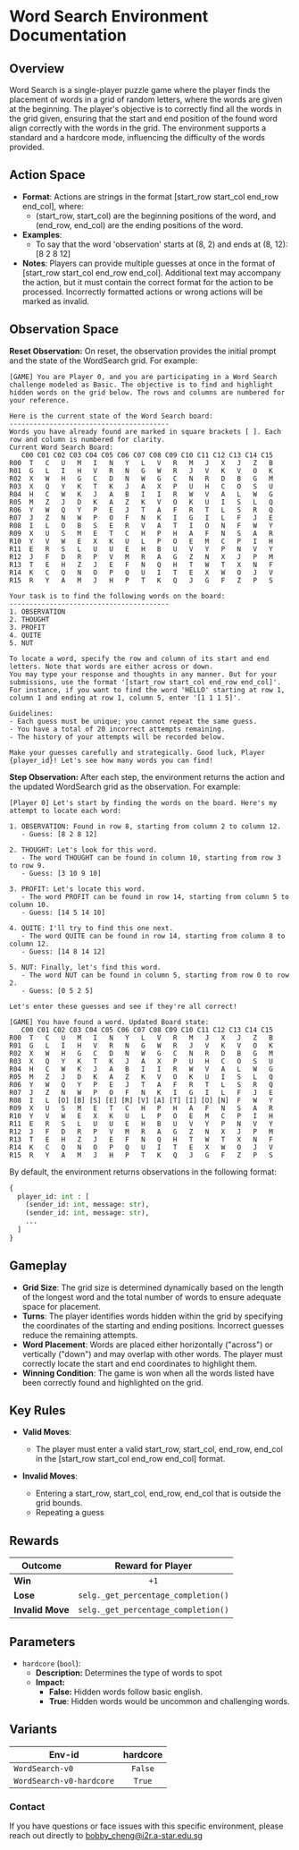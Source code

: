 # Word Search Environment Documentation

## Overview

Word Search is a single-player puzzle game where the player finds the placement of words in a grid of random letters, where the words are given at the beginning. The player's objective is to correctly find all the words in the grid given, ensuring that the start and end position of the found word align correctly with the words in the grid. The environment supports a standard and a hardcore mode, influencing the difficulty of the words provided. 

## Action Space
- **Format**: Actions are strings in the format [start_row start_col end_row end_col], where:
    - (start_row, start_col) are the beginning positions of the word, and (end_row, end_col) are the ending positions of the word.
- **Examples**:
    - To say that the word 'observation' starts at (8, 2) and ends at (8, 12): [8 2 8 12]
- **Notes**: Players can provide multiple guesses at once in the format of [start_row start_col end_row end_col]. Additional text may accompany the action, but it must contain the correct format for the action to be processed. Incorrectly formatted actions or wrong actions will be marked as invalid.

## Observation Space
**Reset Observation:**
On reset, the observation provides the initial prompt and the state of the WordSearch grid. For example:

```plaintext
[GAME] You are Player 0, and you are participating in a Word Search challenge modeled as Basic. The objective is to find and highlight hidden words on the grid below. The rows and columns are numbered for your reference.

Here is the current state of the Word Search board:
----------------------------------------
Words you have already found are marked in square brackets [ ]. Each row and column is numbered for clarity.
Current Word Search Board:
   C00 C01 C02 C03 C04 C05 C06 C07 C08 C09 C10 C11 C12 C13 C14 C15
R00  T   C   U   M   I   N   Y   L   V   R   M   J   X   J   Z   B  
R01  G   L   I   H   V   R   N   G   W   R   J   V   K   V   O   K  
R02  X   W   H   G   C   D   N   W   G   C   N   R   D   B   G   M  
R03  X   Q   Y   K   T   K   J   A   X   P   U   H   C   O   S   U  
R04  H   C   W   K   J   A   B   I   I   R   W   V   A   L   W   G  
R05  M   Z   J   D   K   A   Z   K   V   O   K   U   I   S   L   Q  
R06  Y   W   Q   Y   P   E   J   T   A   F   R   T   L   S   R   Q  
R07  J   Z   N   W   P   O   F   N   K   I   G   I   L   F   J   E  
R08  I   L   O   B   S   E   R   V   A   T   I   O   N   F   W   Y  
R09  X   U   S   M   E   T   C   H   P   H   A   F   N   S   A   R  
R10  Y   V   W   E   X   K   U   L   P   O   E   M   C   P   I   H  
R11  E   R   S   L   U   U   E   H   B   U   V   Y   P   N   V   Y  
R12  J   F   D   R   P   V   M   R   A   G   Z   N   X   J   P   M  
R13  T   E   H   Z   J   E   F   N   Q   H   T   W   T   X   N   F  
R14  K   C   Q   N   O   P   Q   U   I   T   E   X   W   O   J   V  
R15  R   Y   A   M   J   H   P   T   K   Q   J   G   F   Z   P   S  

Your task is to find the following words on the board:
----------------------------------------
1. OBSERVATION
2. THOUGHT
3. PROFIT
4. QUITE
5. NUT

To locate a word, specify the row and column of its start and end letters. Note that words are either across or down.
You may type your response and thoughts in any manner. But for your submissions, use the format '[start_row start_col end_row end_col]'.
For instance, if you want to find the word 'HELLO' starting at row 1, column 1 and ending at row 1, column 5, enter '[1 1 1 5]'.

Guidelines:
- Each guess must be unique; you cannot repeat the same guess.
- You have a total of 20 incorrect attempts remaining.
- The history of your attempts will be recorded below.

Make your guesses carefully and strategically. Good luck, Player {player_id}! Let's see how many words you can find!
```

**Step Observation:**
After each step, the environment returns the action and the updated WordSearch grid as the observation. For example:
```plaintext
[Player 0] Let's start by finding the words on the board. Here's my attempt to locate each word:

1. OBSERVATION: Found in row 8, starting from column 2 to column 12.
   - Guess: [8 2 8 12]

2. THOUGHT: Let's look for this word.
   - The word THOUGHT can be found in column 10, starting from row 3 to row 9.
   - Guess: [3 10 9 10]

3. PROFIT: Let's locate this word.
   - The word PROFIT can be found in row 14, starting from column 5 to column 10.
   - Guess: [14 5 14 10]

4. QUITE: I'll try to find this one next.
   - The word QUITE can be found in row 14, starting from column 8 to column 12.
   - Guess: [14 8 14 12]

5. NUT: Finally, let's find this word.
   - The word NUT can be found in column 5, starting from row 0 to row 2.
   - Guess: [0 5 2 5]

Let's enter these guesses and see if they're all correct!

[GAME] You have found a word. Updated Board state:
   C00 C01 C02 C03 C04 C05 C06 C07 C08 C09 C10 C11 C12 C13 C14 C15
R00  T   C   U   M   I   N   Y   L   V   R   M   J   X   J   Z   B  
R01  G   L   I   H   V   R   N   G   W   R   J   V   K   V   O   K  
R02  X   W   H   G   C   D   N   W   G   C   N   R   D   B   G   M  
R03  X   Q   Y   K   T   K   J   A   X   P   U   H   C   O   S   U  
R04  H   C   W   K   J   A   B   I   I   R   W   V   A   L   W   G  
R05  M   Z   J   D   K   A   Z   K   V   O   K   U   I   S   L   Q  
R06  Y   W   Q   Y   P   E   J   T   A   F   R   T   L   S   R   Q  
R07  J   Z   N   W   P   O   F   N   K   I   G   I   L   F   J   E  
R08  I   L  [O] [B] [S] [E] [R] [V] [A] [T] [I] [O] [N]  F   W   Y  
R09  X   U   S   M   E   T   C   H   P   H   A   F   N   S   A   R  
R10  Y   V   W   E   X   K   U   L   P   O   E   M   C   P   I   H  
R11  E   R   S   L   U   U   E   H   B   U   V   Y   P   N   V   Y  
R12  J   F   D   R   P   V   M   R   A   G   Z   N   X   J   P   M  
R13  T   E   H   Z   J   E   F   N   Q   H   T   W   T   X   N   F  
R14  K   C   Q   N   O   P   Q   U   I   T   E   X   W   O   J   V  
R15  R   Y   A   M   J   H   P   T   K   Q   J   G   F   Z   P   S  
```

By default, the environment returns observations in the following format:
```python
{
  player_id: int : [
    (sender_id: int, message: str),
    (sender_id: int, message: str),
    ...
  ]
}
```

## Gameplay
- **Grid Size**: The grid size is determined dynamically based on the length of the longest word and the total number of words to ensure adequate space for placement.
- **Turns**: The player identifies words hidden within the grid by specifying the coordinates of the starting and ending positions. Incorrect guesses reduce the remaining attempts.
- **Word Placement**: Words are placed either horizontally ("across") or vertically ("down") and may overlap with other words. The player must correctly locate the start and end coordinates to highlight them.
- **Winning Condition**: The game is won when all the words listed have been correctly found and highlighted on the grid.

## Key Rules
- **Valid Moves**:
    - The player must enter a valid start_row, start_col, end_row, end_col in the [start_row start_col end_row end_col] format.

- **Invalid Moves**:
    - Entering a start_row, start_col, end_row, end_col that is outside the grid bounds.
    - Repeating a guess

## Rewards
| Outcome          | Reward for Player  |
|------------------|:------------------:|
| **Win**          |       `+1`         |
| **Lose**         |       `selg._get_percentage_completion()`         |
| **Invalid Move** |       `selg._get_percentage_completion()`         |

## Parameters

- `hardcore` (`bool`):
    - **Description:** Determines the type of words to spot
    - **Impact:**
        - **False:** Hidden words follow basic english.
        - **True**: Hidden words would be uncommon and challenging words.


## Variants

| Env-id                    | hardcore |
|---------------------------|:--------:|
| `WordSearch-v0`           | `False`  |
| `WordSearch-v0-hardcore`  | `True`   |



### Contact
If you have questions or face issues with this specific environment, please reach out directly to bobby_cheng@i2r.a-star.edu.sg
